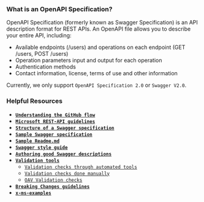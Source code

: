 ### What is an OpenAPI Specification?
OpenAPI Specification (formerly known as Swagger Specification) is an API description format for REST APIs. An OpenAPI file allows you to describe your entire API, including:
* Available endpoints (/users) and operations on each endpoint (GET /users, POST /users)
* Operation parameters input and output for each operation
* Authentication methods
* Contact information, license, terms of use and other information

Currently, we only support `OpenAPI Specification 2.0` or `Swagger V2.0`.

### Helpful Resources
* **[`Understanding the GitHub flow`](https://guides.github.com/introduction/flow/)**
* **[`Microsoft REST-API guidelines`](https://github.com/microsoft/api-guidelines/blob/vNext/Guidelines.md)**
* **[`Structure of a Swagger specification`](https://github.com/Azure/azure-rest-api-specs/blob/master/documentation/creating-swagger.md)**
* **[`Sample Swagger specification`](https://github.com/Azure/azure-rest-api-specs/blob/master/documentation/samplefiles/Microsoft.YourServiceName/stable/YYYY-MM-DD/YourServiceName.json)**
* **[`Sample Readme.md`](https://github.com/Azure/azure-rest-api-specs/blob/master/documentation/samplefiles/samplereadme.md)**
* **[`Swagger style guide`](https://github.com/Azure/azure-rest-api-specs/blob/master/documentation/swagger-style-cheatsheet.md)**
* **[`Authoring good Swagger descriptions`](https://github.com/Azure/azure-rest-api-specs/blob/master/documentation/swagger-authoring-descriptions.md)**
* **[`Validation tools`](https://github.com/Azure/azure-rest-api-specs/blob/master/documentation/SwaggerValidationTools.md)**
   * [`Validation checks through automated tools`](https://github.com/Azure/azure-rest-api-specs/blob/master/documentation/openapi-authoring-automated-guidelines.md)
   * [`Validation checks done manually`](https://github.com/Azure/azure-rest-api-specs/blob/master/documentation/openapi-authoring-manual-guidelines.md)
   * [`OAV Validation checks`](https://github.com/Azure/azure-rest-api-specs/blob/master/documentation/Semantic-and-Model-Violations-Reference.md)
* **[`Breaking Changes guidelines`](https://github.com/Azure/azure-rest-api-specs/blob/master/documentation/Breaking%20changes%20guidelines.md)**
* **[`x-ms-examples`](https://github.com/Azure/azure-rest-api-specs/blob/master/documentation/x-ms-examples.md)**
